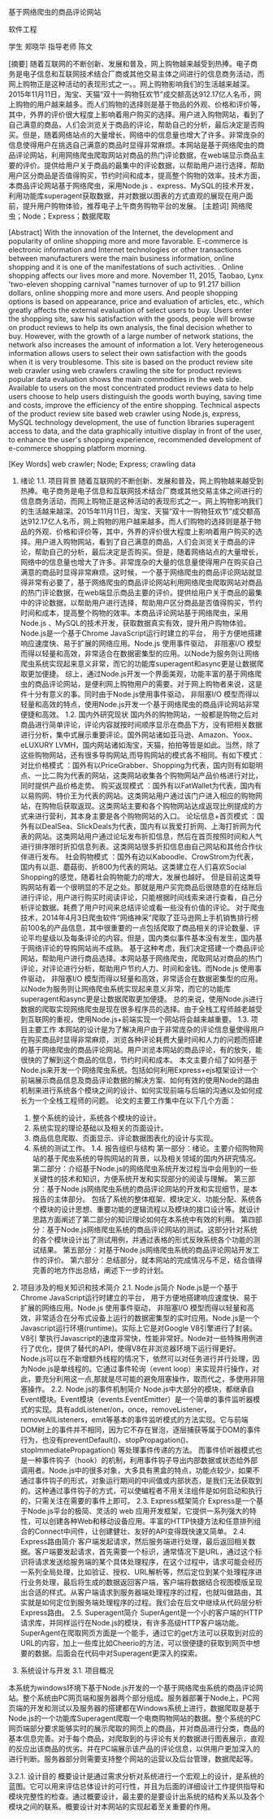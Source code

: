 基于网络爬虫的商品评论网站

软件工程

学生  郑晓华   指导老师  陈文


[摘要]  随着互联网的不断创新、发展和普及，网上购物越来越受到热捧。电子商务是电子信息和互联网技术结合厂商或其他交易主体之间进行的信息商务活动，而网上购物正是这种活动的表现形式之一。。网上购物影响我们的生活越来越深。2015年11月11日，淘宝、天猫“双十一购物狂欢节”成交额高达912.17亿人名币，网上购物的用户越来越多。而人们购物的选择则是基于物品的外观、价格和评价等，其中，外界的评价很大程度上影响着用户购买的选择。用户进入购物网站，看到了自己满意的商品，人们会浏览关于商品的评论，帮助自己的分析，最后决定是否购买。但是，随着网络站点的大量增长，网络中的信息量也增大了许多。非常庞杂的信息使得用户在挑选自己满意的商品时显得非常麻烦。本网站是基于网络爬虫的商品评论网站，利用网络爬虫爬取网站对商品的热门评论数据，在web端显示商品主要的评价。提供给用户关于商品的最集中的评论数据，以帮助用户进行选择，帮助用户区分商品是否值得购买，节约时间和成本，提高整个购物的效率。技术方面，本商品评论网站基于网络爬虫，采用Node.js 、express、MySQL的技术开发，利用功能库superagent获取数据，并对数据以图表的方式直观的展现在用户面前，提升用户购物体验，推荐电子上午商务购物平台的发展。
[主题词]  网络爬虫；Node；Express；数据爬取

[Abstract]  With the innovation of the Internet, the development and popularity of online shopping more and more favorable. E-commerce is electronic information and Internet technologies or other transactions between manufacturers were the main business information, online shopping and it is one of the manifestations of such activities. . Online shopping affects our lives more and more. November 11, 2015, Taobao, Lynx 'two-eleven shopping carnival "names turnover of up to 91.217 billion dollars, online shopping more and more users. And people shopping options is based on appearance, price and evaluation of articles, etc., which greatly affects the external evaluation of select users to buy. Users enter the shopping site, saw his satisfaction with the goods, people will browse on product reviews to help its own analysis, the final decision whether to buy. However, with the growth of a large number of network stations, the network also increases the amount of information a lot. Very heterogeneous information allows users to select their own satisfaction with the goods when it is very troublesome. This site is based on the product review site web crawler using web crawlers crawling the site for product reviews popular data evaluation shows the main commodities in the web side. Available to users on the most concentrated product reviews data to help users choose to help users distinguish the goods worth buying, saving time and costs, improve the efficiency of the entire shopping. Technical aspects of the product review site based web crawler using Node.js, express, MySQL technology development, the use of function libraries superagent access to data, and the data graphically intuitive display in front of the user, to enhance the user's shopping experience, recommended development of e-commerce shopping platform morning.

[Key Words]  web crawler; Node; Express; crawling data

1.	绪论
1.1.	项目背景
	随着互联网的不断创新、发展和普及，网上购物越来越受到热捧。电子商务是电子信息和互联网技术结合厂商或其他交易主体之间进行的信息商务活动，而网上购物正是这种活动的表现形式之一。网上购物影响我们的生活越来越深。2015年11月11日，淘宝、天猫“双十一购物狂欢节”成交额高达912.17亿人名币，网上购物的用户越来越多。而人们购物的选择则是基于物品的外观、价格和评价等，其中，外界的评价很大程度上影响着用户购买的选择。用户进入购物网站，看到了自己满意的商品，人们会浏览关于商品的评论，帮助自己的分析，最后决定是否购买。但是，随着网络站点的大量增长，网络中的信息量也增大了许多。非常庞杂的大量的信息量使得用户在购买自己满意的商品时显得非常麻烦。这时候，一个基于网络爬虫的商品评论网站就显得非常有必要了，基于网络爬虫的商品评论网站利用网络爬虫爬取网站对商品的热门评论数据，在web端显示商品主要的评价。提供给用户关于商品的最集中的评论数据，以帮助用户进行选择，帮助用户区分商品是否值得购买，节约时间和成本，提高整个购物的效率。本商品评论网站基于网络爬虫，采用Node.js 、MySQL的技术开发，获取数据真实有效，提升用户购物体验。
	 Node.js是一个基于Chrome JavaScript运行时建立的平台， 用于方便地搭建响应速度快、易于扩展的网络应用。Node.js 使用事件驱动， 非阻塞I/O 模型而得以轻量和高效，非常适合在数据密集型的应用。以Node为服务则让网络爬虫系统实现起来意义非常，而它的功能库superagent和async更是让数据爬取更加便捷。
	综上，通过Node.js开发一个界面美观，功能丰富的基于网络爬虫的商品评论网站，是便利网上购物用户的需要。对于网上购物者来说，这是件十分有意义的事。同时由于Node.js使用事件驱动， 非阻塞I/O 模型而得以轻量和高效的特点，使用Node.js开发一个基于网络爬虫的商品评论网站非常便捷和高效。
1.2.	国内外研究现状
	国内外的购物网站，一般都是购物之后对商品进行简单评论，评论内容就按时间顺序显示在商品下方，没有把相关数据进行分析，集中式展示重要评论。国外网站诸如亚马逊、Amazon、Yoox、eLUXURY  LVMH，国内网站诸如淘宝，天猫，拍拍等皆是如此。当然，除了这些购物网站，还有很多导购网站,而导购网站的模式各不相同。有如下模式：
	对比价格模式 ：国外有以PriceGrabber、Shopping为代表，国内则有如聪明点、一比二购为代表的网站，这类网站收集各个购物网站产品价格进行对比，同时提供产品价格走势。
	购买返现模式 ：国外有以FatWallet为代表，国内有以易购网、特价王为代表的网站。这类网站用户通过该门户进入相应的购物网站，在购物后获取返现。这类网站主要和各个购物网站达成返现比例提成的方式来进行营利，其本身主要是各个购物网站的入口。
	论坛信息+首页模式 ：国外有以DealSea、SlickDeals为代表，国内有以我爱打折网、上海打折网为代表的网站。这类网站用户通过论坛发布折扣信息，然后在首页按照时间和人气进行排序限时折扣信息列表。这类网站很多折扣信息由自己网站和其他合作伙伴进行发布。
	社会购物模式 ：国外有边以Kaboodle、CrowStrom为代表，国内有以逛、蘑菇街、折800为代表的网站。这类建立在人们喜欢Social Shopping的感觉，随着社会购物能力的增大，发展也越好。
	但是目前这类导购网站有着一个很明显的不足之处。那就是用户买完商品后很随意的在结账后进行评论，用户进行购买时阅读评论，只能根据时间线索来进行查看，自己分析评论数据。耗费了用户时间来总结评论或看一些没有价值的评论。
	对于爬虫技术，2014年4月3日爬虫软件“网络神采”爬取了亚马逊网上手机销售排行榜前100名的产品信息，其中很重要的一点包括爬取了商品相关的评论数量、评论平均星级以及每条评论的内容。但是，国内类似事件基本没有发生，国内基于网络评论的导购网站尚不成熟。
	基于这种考虑，我们决定搭建一个商品评论网站，帮助用户进行商品选择。本网站基于网络爬虫，爬取网站对商品的热门评论，对评论进行分析，帮助用户节约人力、时间和金钱。而Node.js 使用事件驱动， 非阻塞I/O 模型而得以轻量和高效，非常适合在数据密集型的应用。以Node为服务则让网络爬虫系统实现起来意义非常，而它的功能库superagent和async更是让数据爬取更加便捷。
	总的来说，使用Node.js进行数据的爬取实现网络爬虫是现在很多程序员的选择。由于全栈工程师越老越受到互联网的重视，使用Node.js+前端实现一个网站将会越来越重要。
1.3.	项目主要工作
	本网站的设计是为了解决用户由于非常庞杂的评论信息量使得用户在购买商品时显得非常麻烦，浏览各种评论耗费大量时间和人力的问题而搭建的基于网络爬虫的商品评论网站。用户浏览本网站的商品评论，有的放矢，能很快的了解到这个商品的信息，节约时间和成本。
	本文主要介绍了如何基于Node.js来开发一个网络爬虫系统。包括如何利用Express+ejs框架设计一个前端展示商品信息及商品评论数据的解决方案、如何有效的使用Node的路由机制来进行系统各个模块之间的设计、如何实现前端与后端的沟通以及如何成长为一个全栈工程师的问题。
	论文的主要工作集中在以下几个方面：
	1)	整个系统的设计，系统各个模块的设计。
	2)	系统实现的理论基础以及相关的页面设计。
	3)	商品信息爬取、页面显示、评论数据图表化的设计与实现。
	4)	系统的测试工作。
1.4.	报告组织与结构
	第一部分：绪论。主要介绍购物网站的基于爬虫系统的导购网站的背景，以及相关领域的国内外研究情况。
	第二部分：介绍基于Node.js的网络爬虫系统开发过程当中会用到的一些关键性的技术和知识，方便系统开发和实现部分的阅读与理解。 
	第三部分：基于Node.js网络爬虫系统的商品评论网站的开发和实现细节，是本报告的主体部分。 包括了系统的整体框架、模块定义、功能分配、系统各个模块的设计思想、重要功能的逻辑流程以及模块的接口设计等。就设计思路方面阐述了第二部分的知识理论如何在本系统中有效的利用。
	第四部分：基于Node.js网络爬虫系统的商品评论网站的测试。这部分针对系统的各个模块设计出了测试用例，并通过表格的形式反映系统各个功能的测试结果。
	第五部分：对基于Node.js网络爬虫系统的商品评论网站开发工作的评价。
	第六部分：总结部分，就本网站的完成情况与不足，结合值得完善的地方作出总结，阐述下一步的计划。 
	 
2.	项目涉及的相关知识和技术简介
2.1.	Node.js简介
Node.js是一个基于Chrome JavaScript运行时建立的平台， 用于方便地搭建响应速度快、易于扩展的网络应用。Node.js 使用事件驱动， 非阻塞I/O 模型而得以轻量和高效，非常适合在分布式设备上运行的数据密集型的实时应用。Node.js是一个Javascript运行环境(runtime)。实际上它是对Google V8引擎进行了封装。V8引 擎执行Javascript的速度非常快，性能非常好。Node对一些特殊用例进行了优化，提供了替代的API，使得V8在非浏览器环境下运行得更好。Node.js可以在不新增额外线程的情况下，依然可以对任务进行并行处理，因为Node.js是单线程的。它通过事件轮询（event loop）来实现并行操作，对此，要充分利用这一点,那就是尽可能的避免阻塞操作，取而代之，多使用非阻塞操作。
2.2.	Node.js的事件机制简介
Node.js中大部分的模块，都继承自Event模块。Event模块（events.EventEmitter）是一个简单的事件监听器模式的实现。具有addListener/on，once，removeListener，removeAllListeners，emit等基本的事件监听模式的方法实现。它与前端DOM树上的事件并不相同，因为它不存在冒泡，逐层捕获等属于DOM的事件行为，也没有preventDefault()、stopPropagation()、 stopImmediatePropagation() 等处理事件传递的方法。
而事件侦听器模式也是一种事件钩子（hook）的机制，利用事件钩子导出内部数据或状态给外部调用者。Node.js中的很多对象，大多具有黑盒的特点，功能点较少，如果不通过事件钩子的形式，对象运行期间的中间值或内部状态，是我们无法获取到的。这种通过事件钩子的方式，可以使编程者不用关注组件是如何启动和执行的，只需关注在需要的事件上即可。
2.3.	Express框架简介
Express是一个基于Node.js平台的极简、灵活的 web 应用开发框架，它提供一系列强大的特性，可以创建各种Web和移动设备应用。丰富的HTTP快捷方法和任意排列组合的Connect中间件，让创建健壮、友好的API变得既快速又简单。
2.4.	Express路由简介
客户端发起请求，然后服务端进行处理，最后返回相关数据。客户端要发起请求，首先需要一个标识，通常情况下是URL，通过这个标识将请求发送给服务端的某个具体处理程序，在这个过程中，请求可能会经历一系列全局处理，比如验证、授权、URL解析等，然后定位到某个处理程序进行业务处理，最后将生成的数据返回客户端，客户端将数据结合视图模版呈现出合适的样式。从客户端请求到服务器端处理程序的过程，也就叫做路由，其实就是如何定位到服务端处理程序的过程。我们会在后文中继续从代码层分析Express路由。
2.5.	Superagent简介
SuperAgent是一个小的客户端的HTTP请求库，并同样运行在Node.js的模块，有许多高级HTTP客户端功能。SuperAgent在爬取网页方面是一个能手，通过它的get方法可以获取到对应的URL的内容，加上一些库比如Cheerio的方法，可以很便捷的获取到网页中想要的数据。后面会在代码中对Superagent更深入的探索。
 
3.	系统设计与开发
3.1.	项目概况

本系统为windows环境下基于Node.js开发的一个基于网络爬虫系统的商品评论网站。整个系统由PC网页端和服务器两个部分组成。服务器部署于Node上，PC网页端的开发和测试以及服务器的搭建都在Windows系统上进行，数据爬取是基于Node.js的一个功能库Superagent爬取一个电商购物网站的数据。整个系统的PC网页端部分要求能够实时的展示爬取的网页上的商品，并对商品进行分类，商品的基本信息完善。对于每个商品，对爬取到的与评论有关的数据进行图表展示，直观的反应出该商品的优劣。并在PC端展示该产品的评论信息，以供用户更加深入的进行判断。服务器部分则需要支持整个网站的运营以及后台管理，数据爬起等。

3.2.1.	设计目的
概要设计是通过需求分析对系统进行一个宏观上的设计，是系统的蓝图。它可以用来评估总体设计的可行性，并且为后面的详细设计工作提供指导和模块完整性的检查。通过概要设计，最主要的是要设计出系统的结构关系以及各个模块之间的联系。概要设计对本网站的实现起着至关重要的作用。
